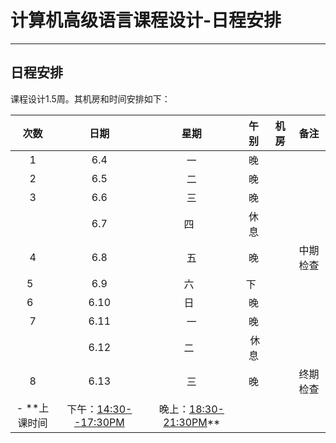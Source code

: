 # 计算机高级语言课程设计-日程安排
---
## 日程安排
课程设计1.5周。其机房和时间安排如下：

|  次数  |  日期   |  星期  |  午别  |  机房  |  备注  |
| :--: | :---: | :--: | :--: | :--: | :--: |
|  1   | 6.4  |  一   |  晚   |   |      |
|  2   | 6.5  |  二   |  晚   |   |      |
|  3   | 6.6  |  三   |  晚   |   |      |
|      | 6.7  |  四   |  休息 |   |  |
|  4   | 6.8  |  五   |  晚   |   |  中期检查|
|  5   | 6.9  |  六   |  下   |   |      |
|  6   | 6.10 |  日   |  晚   |   |      |
|  7   | 6.11 |  一   |  晚   |   |  |
|      | 6.12 |  二   |  休息 |   |  |
|  8   | 6.13 |  三   |  晚   |   | 终期检查 |
- **上课时间  |下午：<u>14:30--17:30PM</u>  | 晚上：<u>18:30-21:30PM</u>**
